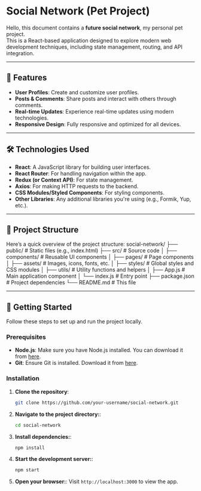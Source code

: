 # Social Network (Pet Project)

Hello, this document contains a **future social network**, my personal pet project.  
This is a React-based application designed to explore modern web development techniques, including state management, routing, and API integration.

---

## 🚀 Features

- **User Profiles**: Create and customize user profiles.
- **Posts & Comments**: Share posts and interact with others through comments.
- **Real-time Updates**: Experience real-time updates using modern technologies.
- **Responsive Design**: Fully responsive and optimized for all devices.

---

## 🛠️ Technologies Used

- **React**: A JavaScript library for building user interfaces.
- **React Router**: For handling navigation within the app.
- **Redux (or Context API)**: For state management.
- **Axios**: For making HTTP requests to the backend.
- **CSS Modules/Styled Components**: For styling components.
- **Other Libraries**: Any additional libraries you're using (e.g., Formik, Yup, etc.).

---

## 📂 Project Structure

Here’s a quick overview of the project structure:
social-network/
├── public/ # Static files (e.g., index.html)
├── src/ # Source code
│ ├── components/ # Reusable UI components
│ ├── pages/ # Page components
│ ├── assets/ # Images, icons, fonts, etc.
│ ├── styles/ # Global styles and CSS modules
│ ├── utils/ # Utility functions and helpers
│ ├── App.js # Main application component
│ └── index.js # Entry point
├── package.json # Project dependencies
└── README.md # This file

---

## 🚀 Getting Started

Follow these steps to set up and run the project locally.

### Prerequisites

- **Node.js**: Make sure you have Node.js installed. You can download it from [here](https://nodejs.org/).
- **Git**: Ensure Git is installed. Download it from [here](https://git-scm.com/).

### Installation

1. **Clone the repository**:
   ```bash
   git clone https://github.com/your-username/social-network.git
   ```
2. **Navigate to the project directory:**:

   ```bash
   cd social-network
   ```

3. **Install dependencies:**:

   ```bash
   npm install
   ```

4. **Start the development server:**:

   ```bash
   npm start
   ```

5. **Open your browser:**:
   Visit `http://localhost:3000` to view the app.
